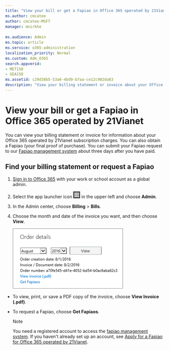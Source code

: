 ```yaml
---
title: "View your bill or get a Fapiao in Office 365 operated by 21Vianet"
ms.author: cmcatee
author: cmcatee-MSFT
manager: mnirkhe

ms.audience: Admin
ms.topic: article
ms.service: o365-administration
localization_priority: Normal
ms.custom: Adm_O365
search.appverid:
- MET150
- GEA150
ms.assetid: c29d38b5-53a6-4bd9-b7aa-ce12c902da83
description: "View your billing statement or invoice about your Office 365 operated by 21Vianet in China."
---
```


# View your bill or get a Fapiao in Office 365 operated by 21Vianet

You can view your billing statement or invoice for information about your Office 365 operated by 21Vianet subscription charges. You can also obtain a Fapiao (your final proof of purchase). You can submit your Fapiao request to our [Fapiao management system](https://go.microsoft.com/fwlink/p/?linkid=837465) about three days after you have paid. 
  
## Find your billing statement or request a Fapiao
<a name="__top"> </a>

1. [Sign in to Office 365](https://login.partner.microsoftonline.cn) with your work or school account as a global admin. 
    
2. Select the app launcher icon ![Office 365 app launcher icon](../media/0aaa6945-f9a4-4b13-bf5f-d5c5dbe978fb.png) in the upper-left and choose **Admin**.
    
3. In the Admin center, choose **Billing** \> **Bills**.
    
4. Choose the month and date of the invoice you want, and then choose **View**.
    
    ![The Invoice section of the Bill Details page in the Office 365 Admin Center.](../media/38d214cb-7bbc-406c-949e-7dcd9b8cd924.png)
  
  - To view, print, or save a PDF copy of the invoice, choose **View Invoice (.pdf)**.
    
  - To request a Fapiao, choose **Get Fapiaos**.
    
    > [!NOTE]
    > You need a registered account to access the [fapiao management system](https://go.microsoft.com/fwlink/p/?linkid=837465). If you haven't already set up an account, see [Apply for a Fapiao for Office 365 operated by 21Vianet](apply-for-a-fapiao.md). 
  

